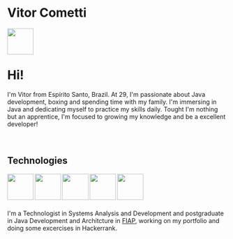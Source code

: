 # Vitor Cometti
<div>
  <a href="https://www.linkedin.com/in/comettivitor/" target="_blank"><img align="left" width="60px" target="_blank" src="https://cdn.jsdelivr.net/gh/devicons/devicon@latest/icons/linkedin/linkedin-original.svg" />
</a>
</div>
<br>
<br>
<br>

# Hi!
<p>I'm Vitor from Espírito Santo, Brazil. At 29, I'm passionate about Java development, boxing and spending time with my family. I'm immersing in Java and dedicating myself to practice my skills daily. Tought I'm nothing but an apprentice, I'm focused to growing my knowledge and be a excellent developer!
<br>
<br>
<br>
  
## Technologies
<div>
<a href="https://dev.java/learn/getting-started/" target="_blank"><img align="left" width="60px" target="_blank" padding_right="5px" src="https://cdn.jsdelivr.net/gh/devicons/devicon@latest/icons/java/java-original-wordmark.svg" />
</a>
<a href="https://spring.io/" target="_blank"><img align="left" width="60px" target="_blank" padding_right="5px" src="https://cdn.jsdelivr.net/gh/devicons/devicon@latest/icons/spring/spring-original-wordmark.svg" />
</a>
<a href="https://www.postgresql.org/" target="_blank"><img align="left" width="60px" target="_blank" padding_right="5px" src="https://cdn.jsdelivr.net/gh/devicons/devicon@latest/icons/postgresql/postgresql-original-wordmark.svg" />
</a>
<a href="https://www.microsoft.com/pt-br/sql-server/sql-server-downloads" target="_blank"><img align="left" width="60px" target="_blank" padding_right="5px" src="https://cdn.jsdelivr.net/gh/devicons/devicon@latest/icons/microsoftsqlserver/microsoftsqlserver-original-wordmark.svg" />
</a>
<a href="https://git-scm.com/" target="_blank"><img align="left" width="60px" target="_blank" padding_right="5px" src="https://cdn.jsdelivr.net/gh/devicons/devicon@latest/icons/git/git-original-wordmark.svg" />
</a>
</div>
<br>
<br>
<br>
<br>
<div dir="auto">
  <p align="left" dir="auto">I'm a Technologist in Systems Analysis and Development and postgraduate in Java Development and Architcture in <a href="https://postech.fiap.com.br/curso/arquitetura-desenvolvimento-java/">FIAP</a>, working on my portfolio and doing some excercises in Hackerrank.</p>
</div>
